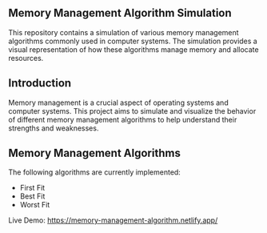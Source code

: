 ## Memory Management Algorithm Simulation

This repository contains a simulation of various memory management algorithms commonly used in computer systems. The simulation provides a visual representation of how these algorithms manage memory and allocate resources.

## Introduction

Memory management is a crucial aspect of operating systems and computer systems. This project aims to simulate and visualize the behavior of different memory management algorithms to help understand their strengths and weaknesses.

## Memory Management Algorithms

The following algorithms are currently implemented:

- First Fit
- Best Fit
- Worst Fit

Live Demo: https://memory-management-algorithm.netlify.app/
